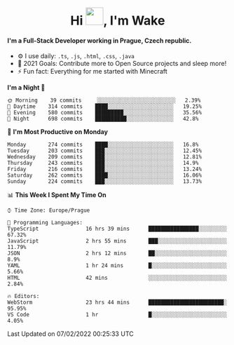 <h1 align="center">Hi <img src="https://raw.githubusercontent.com/MrWakeCZ/MrWakeCZ/master/Hi.gif" width="40px" />, I'm Wake</h1>

#### I'm a Full-Stack Developer working in Prague, Czech republic.
- ⚙️ I use daily: `.ts`, `.js`, `.html`, `.css`, `.java`
- 🥅 2021 Goals: Contribute more to Open Source projects and sleep more!
- ⚡ Fun fact: Everything for me started with Minecraft

<!--START_SECTION:waka-->
**I'm a Night 🦉** 

```text
🌞 Morning    39 commits     ░░░░░░░░░░░░░░░░░░░░░░░░░   2.39% 
🌆 Daytime    314 commits    ████░░░░░░░░░░░░░░░░░░░░░   19.25% 
🌃 Evening    580 commits    █████████░░░░░░░░░░░░░░░░   35.56% 
🌙 Night      698 commits    ██████████░░░░░░░░░░░░░░░   42.8%

```
📅 **I'm Most Productive on Monday** 

```text
Monday       274 commits    ████░░░░░░░░░░░░░░░░░░░░░   16.8% 
Tuesday      203 commits    ███░░░░░░░░░░░░░░░░░░░░░░   12.45% 
Wednesday    209 commits    ███░░░░░░░░░░░░░░░░░░░░░░   12.81% 
Thursday     243 commits    ███░░░░░░░░░░░░░░░░░░░░░░   14.9% 
Friday       216 commits    ███░░░░░░░░░░░░░░░░░░░░░░   13.24% 
Saturday     262 commits    ████░░░░░░░░░░░░░░░░░░░░░   16.06% 
Sunday       224 commits    ███░░░░░░░░░░░░░░░░░░░░░░   13.73%

```


📊 **This Week I Spent My Time On** 

```text
⌚︎ Time Zone: Europe/Prague

💬 Programming Languages: 
TypeScript               16 hrs 39 mins      ████████████████░░░░░░░░░   67.32% 
JavaScript               2 hrs 55 mins       ███░░░░░░░░░░░░░░░░░░░░░░   11.79% 
JSON                     2 hrs 12 mins       ██░░░░░░░░░░░░░░░░░░░░░░░   8.9% 
YAML                     1 hr 24 mins        █░░░░░░░░░░░░░░░░░░░░░░░░   5.66% 
HTML                     42 mins             ░░░░░░░░░░░░░░░░░░░░░░░░░   2.84%

🔥 Editors: 
WebStorm                 23 hrs 44 mins      ████████████████████████░   95.95% 
VS Code                  1 hr                █░░░░░░░░░░░░░░░░░░░░░░░░   4.05%

```


 Last Updated on 07/02/2022 00:25:33 UTC
<!--END_SECTION:waka-->
